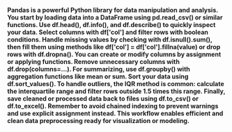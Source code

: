 **Pandas is a powerful Python library for data manipulation and analysis. You start by loading data into a DataFrame using pd.read_csv() or similar functions. Use df.head(), df.info(), and df.describe() to quickly inspect your data. Select columns with df['col'] and filter rows with boolean conditions. Handle missing values by checking with df.isnull().sum(), then fill them using methods like df['col'] = df['col'].fillna(value) or drop rows with df.dropna(). You can create or modify columns by assignment or applying functions. Remove unnecessary columns with df.drop(columns=...). For summarizing, use df.groupby() with aggregation functions like mean or sum. Sort your data using df.sort_values(). To handle outliers, the IQR method is common: calculate the interquartile range and filter rows outside 1.5 times this range. Finally, save cleaned or processed data back to files using df.to_csv() or df.to_excel(). Remember to avoid chained indexing to prevent warnings and use explicit assignment instead. This workflow enables efficient and clean data preprocessing ready for visualization or modeling.**
